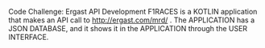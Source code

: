 Code Challenge: Ergast API Development
F1RACES is a KOTLIN application that makes an API call to http://ergast.com/mrd/ .
The APPLICATION has a JSON DATABASE, and it shows it in the APPLICATION through the USER INTERFACE.
